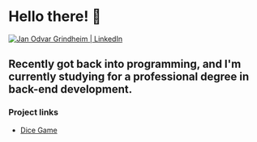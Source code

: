 # Hello there! 👋

<td valign="top"><a href="https://www.linkedin.com/in/prognhaug/"><img src="https://img.shields.io/badge/LinkedIn-0077B5?style=for-the-badge&logo=linkedin&logoColor=white" alt="Jan Odvar Grindheim | LinkedIn"/></a></td>

## Recently got back into programming, and I'm currently studying for a professional degree in back-end development.

### Project links
* [Dice Game](https://prognhaug.github.io/DiceGame/)
<!--
**prognhaug/prognhaug** is a ✨ _special_ ✨ repository because its `README.md` (this file) appears on your GitHub profile.

Here are some ideas to get you started:

- 🔭 I’m currently working on ...
- 🌱 I’m currently learning ...
- 👯 I’m looking to collaborate on ...
- 🤔 I’m looking for help with ...
- 💬 Ask me about ...
- 📫 How to reach me: ...
- 😄 Pronouns: ...
- ⚡ Fun fact: ...
-->
